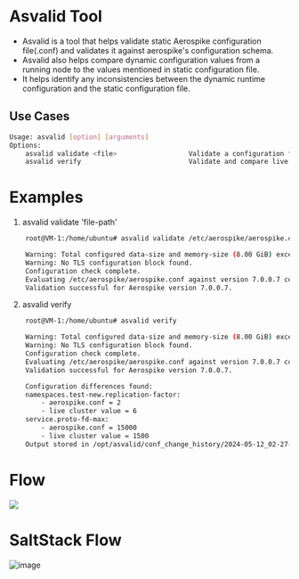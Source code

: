 # Asvalid Tool

- Asvalid is a tool that helps validate static Aerospike configuration file(.conf) and validates it against aerospike's configuration schema.
- Asvalid also helps compare dynamic configuration values from a running node to the values mentioned in static configuration file. 
- It helps identify any inconsistencies between the dynamic runtime configuration and the static configuration file.


## Use Cases

```bash
Usage: asvalid [option] [arguments]
Options:
	asvalid validate <file>                  Validate a configuration file against the Aerospike schema.
	asvalid verify                           Validate and compare live cluster values to static conf values.
```

# Examples

1. asvalid validate 'file-path'
```bash
	root@VM-1:/home/ubuntu# asvalid validate /etc/aerospike/aerospike.conf

	Warning: Total configured data-size and memory-size (8.00 GiB) exceeds system memory (0.94 GiB)
	Warning: No TLS configuration block found.
	Configuration check complete.
	Evaluating /etc/aerospike/aerospike.conf against version 7.0.0.7 config schema.
	Validation successful for Aerospike version 7.0.0.7.
```

2. asvalid verify
```bash
	root@VM-1:/home/ubuntu# asvalid verify

	Warning: Total configured data-size and memory-size (8.00 GiB) exceeds system memory (0.94 GiB)
	Warning: No TLS configuration block found.
	Configuration check complete.
	Evaluating /etc/aerospike/aerospike.conf against version 7.0.0.7 config schema.
	Validation successful for Aerospike version 7.0.0.7.

	Configuration differences found:
	namespaces.test-new.replication-factor:
		- aerospike.conf = 2
		- live cluster value = 6
	service.proto-fd-max:
		- aerospike.conf = 15000
		- live cluster value = 1500
	Output stored in /opt/asvalid/conf_change_history/2024-05-12_02-27-15.txt
```
# Flow

[![](https://mermaid.ink/img/pako:eNptU39r2zAQ_SqHoKBC2w-QwiBN0kDazmPZBoP8c7NPiVZLMvqREZp-98knu15g_sNYd-_u3nsnv4naNSRmYu-xO8C35f3OQn7mEsMRW91cw-3tp_NwAH5jpDM8FNyD_II-UDmgPcFd7awCpVviSljIxYHqV1DOQ4ceDUXy4boULBiylD-GtvBHxwNg6Hvo_QBaMuirXHnvfCgxnUe4ZJt-5AVsJasUuxRHptrZnC-IqyuYX6ipncmUspjHAngsYgDJu9DpV2Ixo7Yeb4_kI0QHP-cvz5CCtvuJLhNYS05lyGZbfZ5qAx5z4wC_MFCrLd39Dkytz6-5EjZyTZZ870Nzsmh0zSBQ3hnwydp-Wqmo2xSyjx8MtFWul2PyqNHcDXd9kouikvnwYkbAEwO2g7HwX2f_RT6P3jZaKfJka241gi69zUZpdTpDVZLVtOOGFKY2DtZcWM0WDsuoeOZ3OS0SFOp2ugBUaDNbVrSz4kYY8gZ1k2_0G8dEPJChnZjlz3Gy2Nn3DMUU3fZkazGLPtGNSF3Pb6kx_wtGzBS24SO6anR0fgi-_wU3OwXI?type=png)](https://mermaid-live-editor.fly.dev/edit#pako:eNptU39r2zAQ_SqHoKBC2w-QwiBN0kDazmPZBoP8c7NPiVZLMvqREZp-98knu15g_sNYd-_u3nsnv4naNSRmYu-xO8C35f3OQn7mEsMRW91cw-3tp_NwAH5jpDM8FNyD_II-UDmgPcFd7awCpVviSljIxYHqV1DOQ4ceDUXy4boULBiylD-GtvBHxwNg6Hvo_QBaMuirXHnvfCgxnUe4ZJt-5AVsJasUuxRHptrZnC-IqyuYX6ipncmUspjHAngsYgDJu9DpV2Ixo7Yeb4_kI0QHP-cvz5CCtvuJLhNYS05lyGZbfZ5qAx5z4wC_MFCrLd39Dkytz6-5EjZyTZZ870Nzsmh0zSBQ3hnwydp-Wqmo2xSyjx8MtFWul2PyqNHcDXd9kouikvnwYkbAEwO2g7HwX2f_RT6P3jZaKfJka241gi69zUZpdTpDVZLVtOOGFKY2DtZcWM0WDsuoeOZ3OS0SFOp2ugBUaDNbVrSz4kYY8gZ1k2_0G8dEPJChnZjlz3Gy2Nn3DMUU3fZkazGLPtGNSF3Pb6kx_wtGzBS24SO6anR0fgi-_wU3OwXI)

# SaltStack Flow

![image](https://github.com/shivanand-patil/Asvalid-tool/assets/70444072/4329973b-6ff8-4700-a6db-21830e3858c1)




